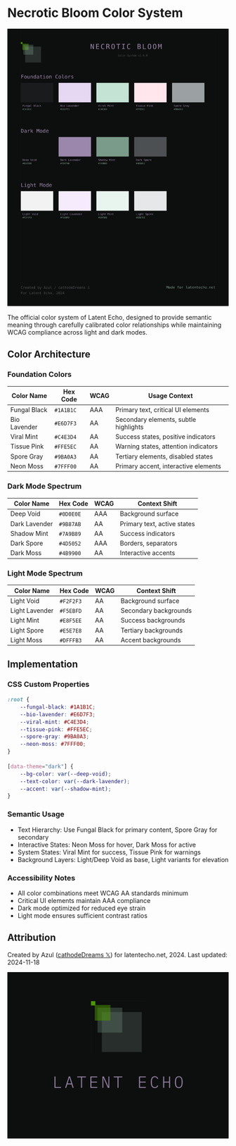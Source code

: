# Necrotic Bloom Color System

![Necrotic Bloom Color System](necroticBloom-enhanced.svg)

The official color system of Latent Echo, designed to provide semantic meaning through carefully calibrated color relationships while maintaining WCAG compliance across light and dark modes.

## Color Architecture

### Foundation Colors

| Color Name    | Hex Code | WCAG | Usage Context |
|--------------|----------|------|---------------|
| Fungal Black | `#1A1B1C` | AAA | Primary text, critical UI elements |
| Bio Lavender | `#E6D7F3` | AA  | Secondary elements, subtle highlights |
| Viral Mint   | `#C4E3D4` | AA  | Success states, positive indicators |
| Tissue Pink  | `#FFE5EC` | AA  | Warning states, attention indicators |
| Spore Gray   | `#9BA0A3` | AA  | Tertiary elements, disabled states |
| Neon Moss    | `#7FFF00` | AA  | Primary accent, interactive elements |

### Dark Mode Spectrum

| Color Name     | Hex Code | WCAG | Context Shift |
|---------------|----------|------|---------------|
| Deep Void     | `#0D0E0E` | AAA | Background surface |
| Dark Lavender | `#9B87AB` | AA  | Primary text, active states |
| Shadow Mint   | `#7A9B89` | AA  | Success indicators |
| Dark Spore    | `#4D5052` | AAA | Borders, separators |
| Dark Moss     | `#4B9900` | AA  | Interactive accents |

### Light Mode Spectrum

| Color Name      | Hex Code | WCAG | Context Shift |
|----------------|----------|------|---------------|
| Light Void     | `#F2F2F3` | AA  | Background surface |
| Light Lavender | `#F5EBFD` | AA  | Secondary backgrounds |
| Light Mint     | `#E8F5EE` | AA  | Success backgrounds |
| Light Spore    | `#E5E7E8` | AA  | Tertiary backgrounds |
| Light Moss     | `#DFFFB3` | AA  | Accent backgrounds |

## Implementation

### CSS Custom Properties

```css
:root {
    --fungal-black: #1A1B1C;
    --bio-lavender: #E6D7F3;
    --viral-mint: #C4E3D4;
    --tissue-pink: #FFE5EC;
    --spore-gray: #9BA0A3;
    --neon-moss: #7FFF00;
}

[data-theme="dark"] {
    --bg-color: var(--deep-void);
    --text-color: var(--dark-lavender);
    --accent: var(--shadow-mint);
}
```

### Semantic Usage

- Text Hierarchy: Use Fungal Black for primary content, Spore Gray for secondary
- Interactive States: Neon Moss for hover, Dark Moss for active
- System States: Viral Mint for success, Tissue Pink for warnings
- Background Layers: Light/Deep Void as base, Light variants for elevation

### Accessibility Notes

- All color combinations meet WCAG AA standards minimum
- Critical UI elements maintain AAA compliance
- Dark mode optimized for reduced eye strain
- Light mode ensures sufficient contrast ratios

## Attribution

Created by Azul ([cathodeDreams 𝕏](https://x.com/cathodeDreams)) for latentecho.net, 2024.
Last updated: 2024-11-18

![Latent Echo Branding](branding.png)